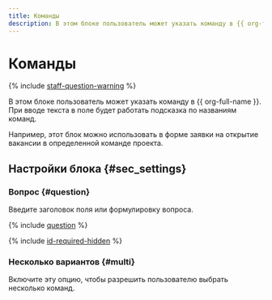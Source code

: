 ```yaml
---
title: Команды
description: В этом блоке пользователь может указать команду в {{ org-full-name }}. При вводе текста в поле будет работать подсказка по названиям команд.
---
```


# Команды

{% include [staff-question-warning](../../_includes/forms/staff-question-warning.md) %}

В этом блоке пользователь может указать команду в {{ org-full-name }}. При вводе текста в поле будет работать подсказка по названиям команд.

Например, этот блок можно использовать в форме заявки на открытие вакансии в определенной команде проекта.

## Настройки блока {#sec_settings}

### Вопрос {#question}

Введите заголовок поля или формулировку вопроса.

{% include [question](../../_includes/forms/question.md) %}

{% include [id-required-hidden](../../_includes/forms/id-required-hidden.md) %}

### Несколько вариантов {#multi}

Включите эту опцию, чтобы разрешить пользователю выбрать несколько команд.